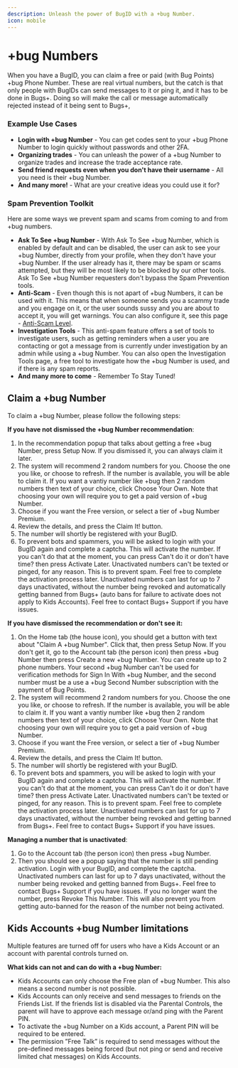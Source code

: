 ```yaml
---
description: Unleash the power of BugID with a +bug Number.
icon: mobile
---
```


# +bug Numbers

When you have a BugID, you can claim a free or paid (with Bug Points) +bug Phone Number. These are real virtual numbers, but the catch is that only people with BugIDs can send messages to it or ping it, and it has to be done in Bugs+. Doing so will make the call or message automatically rejected instead of it being sent to Bugs+,&#x20;

### Example Use Cases

* **Login with +bug Number** - You can get codes sent to your +bug Phone Number to login quickly without passwords and other 2FA.
* **Organizing trades** - You can unleash the power of a +bug Number to organize trades and increase the trade acceptance rate.
* **Send friend requests even when you don't have their username** - All you need is their +bug Number.
* **And many more!** - What are your creative ideas you could use it for?

### Spam Prevention Toolkit

Here are some ways we prevent spam and scams from coming to and from +bug numbers.

* **Ask To See +bug Number** - With Ask To See +bug Number, which is enabled by default and can be disabled, the user can ask to see your +bug Number, directly from your profile, when they don't have your +bug Number. If the user already has it, there may be spam or scams attempted, but they will be most likely to be blocked by our other tools. Ask To See +bug Number requesters don't bypass the Spam Prevention tools.
* **Anti-Scam** - Even though this is not apart of +bug Numbers, it can be used with it. This means that when someone sends you a scammy trade and you engage on it, or the user sounds sussy and you are about to accept it, you will get warnings. You can also configure it, see this page - [Anti-Scam Level](../trading/change-the-anti-scam-level/).
* **Investigation Tools** - This anti-spam feature offers a set of tools to investigate users, such as getting reminders when a user you are contacting or got a message from is currently under investigation by an admin while using a +bug Number. You can also open the Investigation Tools page, a free tool to investigate how the +bug Number is used, and if there is any spam reports.
* **And many more to come** - Remember To Stay Tuned!

## Claim a +bug Number

To claim a +bug Number, please follow the following steps:

**If you have not dismissed the +bug Number recommendation**:

1. In the recommendation popup that talks about getting a free +bug Number, press Setup Now. If you dismissed it, you can always claim it later.
2. The system will recommend 2 random numbers for you. Choose the one you like, or choose to refresh. If the number is available, you will be able to claim it. If you want a vantiy number like +bug then 2 random numbers then text of your choice, click Choose Your Own. Note that choosing your own will require you to get a paid version of +bug Number.
3. Choose if you want the Free version, or select a tier of +bug Number Premium.
4. Review the details, and press the Claim It! button.
5. The number will shortly be registered with your BugID.
6. To prevent bots and spammers, you will be asked to login with your BugID again and complete a captcha. This will activate the number. If you can't do that at the moment, you can press Can't do it or don't have time? then press Activate Later. Unactivated numbers can't be texted or pinged, for any reason. This is to prevent spam. Feel free to complete the activation process later. Unactivated numbers can last for up to 7 days unactivated, without the number being revoked and automatically getting banned from Bugs+ (auto bans for failure to activate does not apply to Kids Accounts). Feel free to contact Bugs+ Support if you have issues.

**If you have dismissed the recommendation or don't see it:**

1. On the Home tab (the house icon), you should get a button with text about "Claim A +bug Number". Click that, then press Setup Now. If you don't get it, go to the Account tab (the person icon) then press +bug Number then press Create a new +bug Number. You can create up to 2 phone numbers. Your second +bug Number can't be used for verification methods for Sign In With +bug Number, and the second number must be a use a +bug Second Number subscription with the payment of Bug Points.
2. The system will recommend 2 random numbers for you. Choose the one you like, or choose to refresh. If the number is available, you will be able to claim it. If you want a vantiy number like +bug then 2 random numbers then text of your choice, click Choose Your Own. Note that choosing your own will require you to get a paid version of +bug Number.
3. Choose if you want the Free version, or select a tier of +bug Number Premium.
4. Review the details, and press the Claim It! button.
5. The number will shortly be registered with your BugID.
6. To prevent bots and spammers, you will be asked to login with your BugID again and complete a captcha. This will activate the number. If you can't do that at the moment, you can press Can't do it or don't have time? then press Activate Later. Unactivated numbers can't be texted or pinged, for any reason. This is to prevent spam. Feel free to complete the activation process later. Unactivated numbers can last for up to 7 days unactivated, without the number being revoked and getting banned from Bugs+. Feel free to contact Bugs+ Support if you have issues.

**Managing a number that is unactivated**:

1. Go to the Account tab (the person icon) then press +bug Number.
2. Then you should see a popup saying that the number is still pending activation. Login with your BugID, and complete the captcha. Unactivated numbers can last for up to 7 days unactivated, without the number being revoked and getting banned from Bugs+. Feel free to contact Bugs+ Support if you have issues. If you no longer want the number, press Revoke This Number. This will also prevent you from getting auto-banned for the reason of the number not being activated.

## Kids Accounts +bug Number limitations

Multiple features are turned off for users who have a Kids Account or an account with parental controls turned on.

**What kids can not and can do with a +bug Number:**

* Kids Accounts can only choose the Free plan of +bug Number. This also means a second number is not possible.
* Kids Accounts can only receive and send messages to friends on the Friends List. If the friends list is disabled via the Parental Controls, the parent will have to approve each message or/and ping with the Parent PIN.
* To activate the +bug Number on a Kids account, a Parent PIN will be required to be entered.
* The permission ”Free Talk” is required to send messages without the pre-defined messages being forced (but not ping or send and receive limited chat messages) on Kids Accounts.
